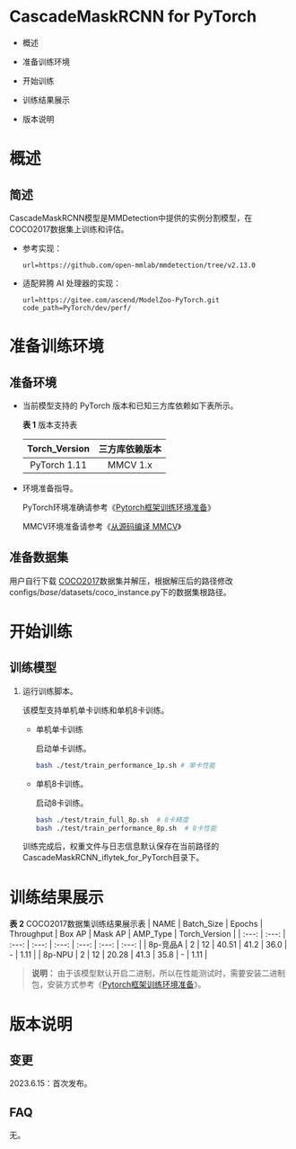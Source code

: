 # CascadeMaskRCNN for PyTorch

- 概述

- 准备训练环境

- 开始训练

- 训练结果展示

- 版本说明


# 概述

## 简述

CascadeMaskRCNN模型是MMDetection中提供的实例分割模型，在COCO2017数据集上训练和评估。

- 参考实现：

  ```
  url=https://github.com/open-mmlab/mmdetection/tree/v2.13.0
  ```

- 适配昇腾 AI 处理器的实现：

  ```
  url=https://gitee.com/ascend/ModelZoo-PyTorch.git
  code_path=PyTorch/dev/perf/
  ```


# 准备训练环境

## 准备环境

- 当前模型支持的 PyTorch 版本和已知三方库依赖如下表所示。

  **表 1**  版本支持表

  | Torch_Version      | 三方库依赖版本                                 |
  | :--------: | :----------------------------------------------------------: |
  | PyTorch 1.11 | MMCV 1.x |

- 环境准备指导。

  PyTorch环境准确请参考《[Pytorch框架训练环境准备](https://www.hiascend.com/document/detail/zh/ModelZoo/pytorchframework/ptes)》

  MMCV环境准备请参考《[从源码编译 MMCV](https://github.com/open-mmlab/mmcv/blob/1.x/docs/zh_cn/get_started/build.md)》


## 准备数据集

  
  用户自行下载 [COCO2017](https://www.kaggle.com/datasets/awsaf49/coco-2017-dataset/)数据集并解压，根据解压后的路径修改configs/_base_/datasets/coco_instance.py下的数据集根路径。


# 开始训练

## 训练模型

1. 运行训练脚本。

    该模型支持单机单卡训练和单机8卡训练。

    - 单机单卡训练

      启动单卡训练。

      ```bash
      bash ./test/train_performance_1p.sh # 单卡性能
      ```

    - 单机8卡训练。

      启动8卡训练。

      ```bash
      bash ./test/train_full_8p.sh  # 8卡精度
      bash ./test/train_performance_8p.sh  # 8卡性能
      ```
    
    训练完成后，权重文件与日志信息默认保存在当前路径的CascadeMaskRCNN_iflytek_for_PyTorch目录下。

# 训练结果展示

**表 2**  COCO2017数据集训练结果展示表
| NAME  | Batch_Size  | Epochs | Throughput | Box AP | Mask AP | AMP_Type | Torch_Version |
| :---: | :---: | :---: | :---: | :---: | :---: | :---: | :---: |
| 8p-竞品A | 2 | 12 | 40.51 | 41.2 | 36.0 | - | 1.11 |
| 8p-NPU | 2 | 12 | 20.28 | 41.3 | 35.8 | - | 1.11 |

> **说明：** 
   >由于该模型默认开启二进制，所以在性能测试时，需要安装二进制包，安装方式参考《[Pytorch框架训练环境准备](https://www.hiascend.com/document/detail/zh/ModelZoo/pytorchframework/ptes)》。

# 版本说明

## 变更

2023.6.15：首次发布。

## FAQ

无。